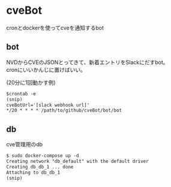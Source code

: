 # cveBot

cronとdockerを使ってcveを通知するbot

## bot

NVDからCVEのJSONとってきて、新着エントリをSlackにだすbot。  
cronにいいかんじに置けばいい。

(20分に1回動かす例)

```txt
$crontab -e
(snip)
cveBotUrl='[slack webhook url]'
*/20 * * * * /path/to/github/cveBot/bot/bot
```

## db

cve管理用のdb

```txt
$ sudo docker-compose up -d
Creating network "db_default" with the default driver
Creating db_db_1 ... done
Attaching to db_db_1
(snip)
```
